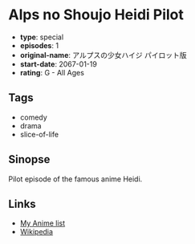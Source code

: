 # Alps no Shoujo Heidi Pilot

-   **type**: special
-   **episodes**: 1
-   **original-name**: アルプスの少女ハイジ パイロット版
-   **start-date**: 2067-01-19
-   **rating**: G - All Ages

## Tags

-   comedy
-   drama
-   slice-of-life

## Sinopse

Pilot episode of the famous anime Heidi.

## Links

-   [My Anime list](https://myanimelist.net/anime/10813/Alps_no_Shoujo_Heidi_Pilot)
-   [Wikipedia](http://ja.wikipedia.org/wiki/%E3%82%A2%E3%83%AB%E3%83%97%E3%82%B9%E3%81%AE%E5%B0%91%E5%A5%B3%E3%83%8F%E3%82%A4%E3%82%B8_%28%E3%82%A2%E3%83%8B%E3%83%A1%29)
